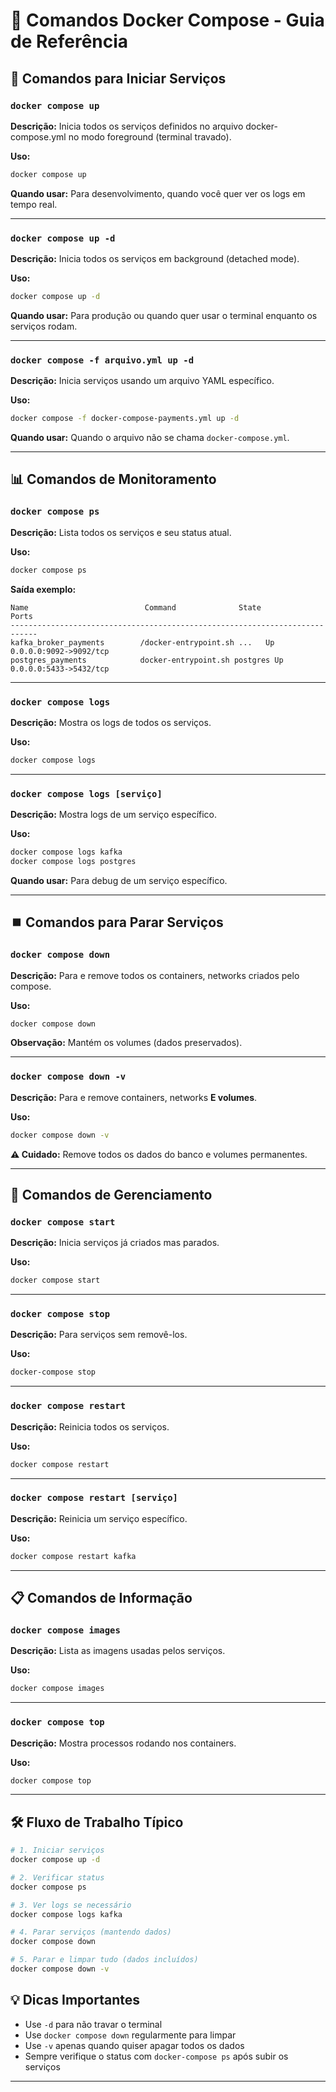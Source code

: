 # 🐳 Comandos Docker Compose - Guia de Referência

## 🚀 Comandos para Iniciar Serviços

### `docker compose up`
**Descrição:** Inicia todos os serviços definidos no arquivo docker-compose.yml no modo foreground (terminal travado).

**Uso:**
```bash
docker compose up
```
**Quando usar:** Para desenvolvimento, quando você quer ver os logs em tempo real.

---

### `docker compose up -d`
**Descrição:** Inicia todos os serviços em background (detached mode).

**Uso:**
```bash
docker compose up -d
```
**Quando usar:** Para produção ou quando quer usar o terminal enquanto os serviços rodam.

---

### `docker compose -f arquivo.yml up -d`
**Descrição:** Inicia serviços usando um arquivo YAML específico.

**Uso:**
```bash
docker compose -f docker-compose-payments.yml up -d
```
**Quando usar:** Quando o arquivo não se chama `docker-compose.yml`.

---

## 📊 Comandos de Monitoramento

### `docker compose ps`
**Descrição:** Lista todos os serviços e seu status atual.

**Uso:**
```bash
docker compose ps
```
**Saída exemplo:**
```
Name                          Command              State           Ports
----------------------------------------------------------------------------
kafka_broker_payments        /docker-entrypoint.sh ...   Up      0.0.0.0:9092->9092/tcp
postgres_payments            docker-entrypoint.sh postgres Up    0.0.0.0:5433->5432/tcp
```

---

### `docker compose logs`
**Descrição:** Mostra os logs de todos os serviços.

**Uso:**
```bash
docker compose logs
```

---

### `docker compose logs [serviço]`
**Descrição:** Mostra logs de um serviço específico.

**Uso:**
```bash
docker compose logs kafka
docker compose logs postgres
```
**Quando usar:** Para debug de um serviço específico.

---

## ⏹️ Comandos para Parar Serviços

### `docker compose down`
**Descrição:** Para e remove todos os containers, networks criados pelo compose.

**Uso:**
```bash
docker compose down
```
**Observação:** Mantém os volumes (dados preservados).

---

### `docker compose down -v`
**Descrição:** Para e remove containers, networks **E volumes**.

**Uso:**
```bash
docker compose down -v
```
**⚠️ Cuidado:** Remove todos os dados do banco e volumes permanentes.

---

## 🔧 Comandos de Gerenciamento

### `docker compose start`
**Descrição:** Inicia serviços já criados mas parados.

**Uso:**
```bash
docker compose start
```

---

### `docker compose stop`
**Descrição:** Para serviços sem removê-los.

**Uso:**
```bash
docker-compose stop
```

---

### `docker compose restart`
**Descrição:** Reinicia todos os serviços.

**Uso:**
```bash
docker compose restart
```

---

### `docker compose restart [serviço]`
**Descrição:** Reinicia um serviço específico.

**Uso:**
```bash
docker compose restart kafka
```

---

## 📋 Comandos de Informação

### `docker compose images`
**Descrição:** Lista as imagens usadas pelos serviços.

**Uso:**
```bash
docker compose images
```

---

### `docker compose top`
**Descrição:** Mostra processos rodando nos containers.

**Uso:**
```bash
docker compose top
```

---

## 🛠️ Fluxo de Trabalho Típico

```bash
# 1. Iniciar serviços
docker compose up -d

# 2. Verificar status
docker compose ps

# 3. Ver logs se necessário
docker compose logs kafka

# 4. Parar serviços (mantendo dados)
docker compose down

# 5. Parar e limpar tudo (dados incluídos)
docker compose down -v
```

## 💡 Dicas Importantes

- Use `-d` para não travar o terminal
- Use `docker compose down` regularmente para limpar
- Use `-v` apenas quando quiser apagar todos os dados
- Sempre verifique o status com `docker-compose ps` após subir os serviços

---